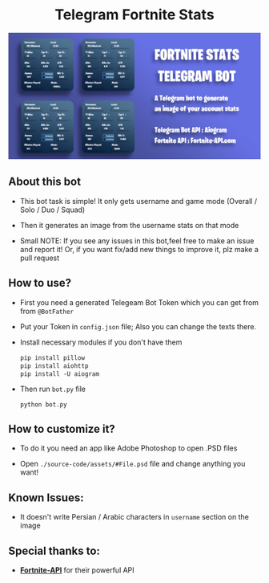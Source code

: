 <div align="center">

# Telegram Fortnite Stats

![FortniteStats Banner](./assets/Banner.jpg)

</div>

## About this bot

- This bot task is simple! It only gets username and game mode (Overall / Solo / Duo / Squad)

- Then it generates an image from the username stats on that mode

- Small NOTE: If you see any issues in this bot,feel free to make an issue and report it! Or, if you want fix/add new things to improve it, plz make a pull request

## How to use?

- First you need a generated Telegeam Bot Token which you can get from from `@BotFather`

- Put your Token in `config.json` file; Also you can change the texts there.

- Install necessary modules if you don't have them

      pip install pillow
      pip install aiohttp
      pip install -U aiogram

- Then run `bot.py` file

      python bot.py

## How to customize it?

- To do it you need an app like Adobe Photoshop to open .PSD files

- Open `./source-code/assets/#File.psd` file and change anything you want!

## Known Issues:

- It doesn't write Persian / Arabic characters in `username` section on the image

## Special thanks to:

- **[Fortnite-API](http://fortnite-api.com/)** for their powerful API
